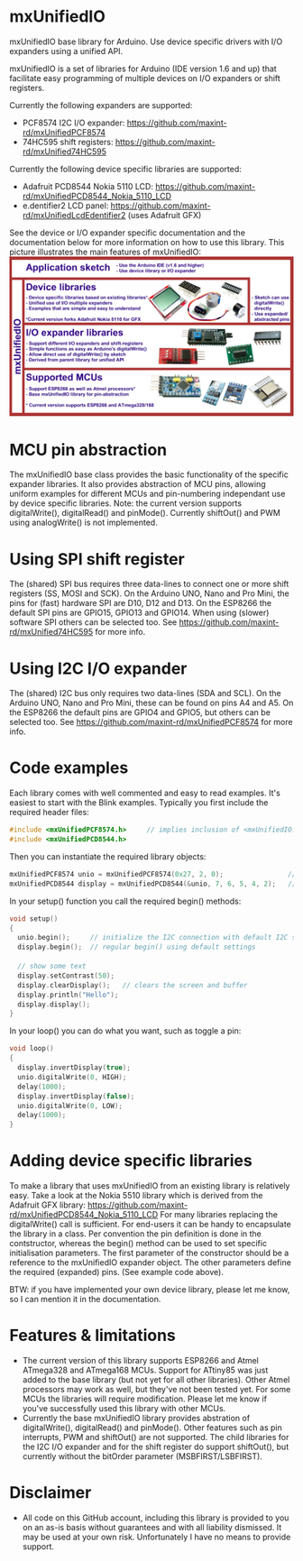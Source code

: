 # mxUnifiedIO
mxUnifiedIO base library for Arduino. Use device specific drivers with I/O expanders using a unified API.

mxUnifiedIO is a set of libraries for Arduino (IDE version 1.6 and up) that facilitate easy programming of
multiple devices on I/O expanders or shift registers.

Currently the following expanders are supported:
- PCF8574 I2C I/O expander: https://github.com/maxint-rd/mxUnifiedPCF8574
- 74HC595 shift registers: https://github.com/maxint-rd/mxUnified74HC595

Currently the following device specific libraries are supported:
- Adafruit PCD8544 Nokia 5110 LCD: https://github.com/maxint-rd/mxUnifiedPCD8544_Nokia_5110_LCD
- e.dentifier2 LCD panel: https://github.com/maxint-rd/mxUnifiedLcdEdentifier2 (uses Adafruit GFX)

See the device or I/O expander specific documentation and the documentation below for more information on how to use this library.
This picture illustrates the main features of mxUnifiedIO:
![mxUnifiedIO library set](https://github.com/maxint-rd/mxUnifiedIO/blob/master/documentation/libraries.png)


MCU pin abstraction
===================
The mxUnifiedIO base class provides the basic functionality of the specific expander libraries.
It also provides abstraction of MCU pins, allowing uniform examples for different MCUs and
pin-numbering independant use by device specific libraries.
Note: the current version supports digitalWrite(), digitalRead() and pinMode(). Currently shiftOut()
and PWM using analogWrite() is not implemented.

Using SPI shift register
========================
The (shared) SPI bus requires three data-lines to connect one or more shift
registers (SS, MOSI and SCK).
On the Arduino UNO, Nano and Pro Mini, the pins for (fast) hardware SPI are
D10, D12 and D13. On the ESP8266 the default SPI pins are GPIO15, GPIO13 and
GPIO14. When using (slower) software SPI others can be selected too.
See https://github.com/maxint-rd/mxUnified74HC595 for more info.


Using I2C I/O expander
======================
The (shared) I2C bus only requires two data-lines (SDA and SCL).
On the Arduino UNO, Nano and Pro Mini, these can be found on pins A4 and A5.
On the ESP8266 the default pins are GPIO4 and GPIO5, but others can be
selected too.
See https://github.com/maxint-rd/mxUnifiedPCF8574 for more info.


Code examples
=============
Each library comes with well commented and easy to read examples. It's easiest to
start with the Blink examples. Typically you first include the required header files:
```c++
#include <mxUnifiedPCF8574.h>     // implies inclusion of <mxUnifiedIO.h>
#include <mxUnifiedPCD8544.h>
```

Then you can instantiate the required library objects:
```c++
mxUnifiedPCF8574 unio = mxUnifiedPCF8574(0x27, 2, 0);                // on ESP8266 you can other pins
mxUnifiedPCD8544 display = mxUnifiedPCD8544(&unio, 7, 6, 5, 4, 2);   // best pins for the LCD expander
```

In your setup() function you call the required begin() methods:
```c++
void setup()
{
  unio.begin();     // initialize the I2C connection with default I2C speed. 
  display.begin();  // regular begin() using default settings

  // show some text
  display.setContrast(50);
  display.clearDisplay();   // clears the screen and buffer
  display.println("Hello");
  display.display();
}
```

In your loop() you can do what you want, such as toggle a pin:
```c++
void loop()
{
  display.invertDisplay(true);
  unio.digitalWrite(0, HIGH);
  delay(1000); 
  display.invertDisplay(false);
  unio.digitalWrite(0, LOW);
  delay(1000); 
}
```


Adding device specific libraries
================================
To make a library that uses mxUnifiedIO from an existing library is relatively
easy. Take a look at the Nokia 5510 library which is derived from the Adafruit GFX
library: https://github.com/maxint-rd/mxUnifiedPCD8544_Nokia_5110_LCD
For many libraries replacing the digitalWrite() call is sufficient.
For end-users it can be handy to encapsulate the library in a class.
Per convention the pin definition is done in the contstructor, whereas the begin()
method can be used to set specific initialisation parameters. The first parameter
of the constructor should be a reference to the mxUnifiedIO expander object. The
other parameters define the required (expanded) pins. (See example code above).

BTW: if you have implemented your own device library, please let me know, so I can
mention it in the documentation.


Features & limitations
======================
- The current version of this library supports ESP8266 and Atmel ATmega328 and ATmega168 MCUs. Support for ATtiny85 was just added to the base library (but not yet for all other libraries). Other Atmel processors may work as well, but they've not been tested yet. For some MCUs the libraries will require modification. Please let me know if you've successfully used this library with other MCUs.
- Currently the base mxUnifiedIO library provides abstration of digitalWrite(), digitalRead() and pinMode(). Other features such as pin interrupts, PWM and shiftOut() are not supported. The child libraries for the I2C I/O expander and for the shift register do support shiftOut(), but currently without the bitOrder parameter (MSBFIRST/LSBFIRST).


Disclaimer
============
- All code on this GitHub account, including this library is provided to you on an as-is basis without guarantees and with all liability dismissed. It may be used at your own risk. Unfortunately I have no means to provide support.
